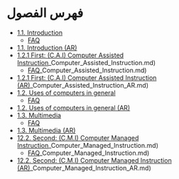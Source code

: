 # فهرس الفصول

- [1.1. Introduction](ch1/EN/1.1.Introduction.md)
  - [FAQ](ch1/FAQ/1.1.Introduction.md)
- [1.1. Introduction (AR)](ch1/AR/1.1.Introduction_AR.md)
- [1.2.1 First: (C.A.I) Computer Assisted Instruction](ch1/EN/1.2.1_First:_C.A.I)_Computer_Assisted_Instruction.md)
  - [FAQ](ch1/FAQ/1.2.1_First:_C.A.I)_Computer_Assisted_Instruction.md)
- [1.2.1 First: (C.A.I) Computer Assisted Instruction (AR)](ch1/AR/1.2.1_First:_C.A.I)_Computer_Assisted_Instruction_AR.md)
- [1.2. Uses of computers in general](ch1/EN/1.2.Uses_of_computers_in_general.md)
  - [FAQ](ch1/FAQ/1.2.Uses_of_computers_in_general.md)
- [1.2. Uses of computers in general (AR)](ch1/AR/1.2.Uses_of_computers_in_general_AR.md)
- [1.3. Multimedia](ch1/EN/1.3.Multimedia.md)
  - [FAQ](ch1/FAQ/1.3.Multimedia.md)
- [1.3. Multimedia (AR)](ch1/AR/1.3.Multimedia_AR.md)
- [12.2. Second: (C.M.I) Computer Managed Instruction](ch1/EN/12.2._Second:_C.M.I)_Computer_Managed_Instruction.md)
  - [FAQ](ch1/FAQ/12.2._Second:_C.M.I)_Computer_Managed_Instruction.md)
- [12.2. Second: (C.M.I) Computer Managed Instruction (AR)](ch1/AR/12.2._Second:_C.M.I)_Computer_Managed_Instruction_AR.md)